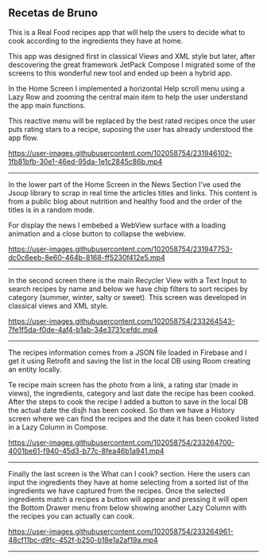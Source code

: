 ## Recetas de Bruno

This is a Real Food recipes app that will help the users to decide what to cook according to the ingredients they have at home.

This app was designed first in classical Views and XML style but later, after descovering the great framework JetPack Compose
I migrated some of the screens to this wonderful new tool and ended up been a hybrid app.

In the Home Screen I implemented a horizontal Help scroll menu using a Lazy Row and zooming the central main item to help the user understand the app main functions.

This reactive menu will be replaced by the best rated recipes once the user puts rating stars to a recipe, suposing the user has already understood the app flow.

https://user-images.githubusercontent.com/102058754/231946102-1fb81bfb-30e1-46ed-95da-1e1c2845c86b.mp4

--------------------

In the lower part of the Home Screen in the News Section I've used the Jsoup library to scrap in real time the articles titles and links. This content is from a public blog about nutrition and healthy food and the order of the titles is in a random mode.

For display the news I embebed a WebView surface with a loading animation and a close button to collapse the webview.

https://user-images.githubusercontent.com/102058754/231947753-dc0c6eeb-8e60-464b-8168-ff5230f412e5.mp4

--------------------

In the second screen there is the main Recycler View with a Text Input to search recipes by name and below we have chip filters to sort recipes by category (summer, winter, salty or sweet). This screen was developed in classical views and XML style.


https://user-images.githubusercontent.com/102058754/233264543-7fe1f5da-f0de-4af4-b1ab-34e3731cefdc.mp4

--------------------

The recipes information comes from a JSON file loaded in Firebase and I get it using Retrofit and saving the list in the local DB using Room creating an entity locally.

Te recipe main screen has the photo from a link, a rating star (made in views), the ingredients, category and last date the recipe has been cooked. After the steps to cook the recipe I added a button to save in the local DB the actual date the disjh has been cooked. So then we have a History screen where we can find the recipes and the date it has been cooked listed in a Lazy Column in Compose.

https://user-images.githubusercontent.com/102058754/233264700-4001be61-f940-45d3-b77c-8fea46b1a941.mp4

----------------------------

Finally the last screen is the What can I cook? section. Here the users can input the ingredients they have at home selecting from a sorted list of the ingredients we have captured from the recipes. Once the selected ingredients match a recipes a button will appear and pressing it will open the Bottom Drawer menu from below showing another Lazy Column with the recipes you can actually can cook.


https://user-images.githubusercontent.com/102058754/233264961-48cf11bc-d9fc-452f-b250-b18e1a2af19a.mp4

----------------------------







